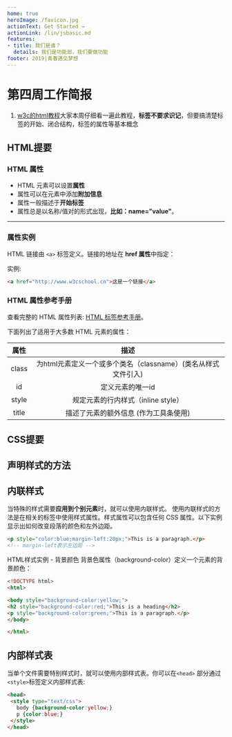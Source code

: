 ```yaml
---
home: true
heroImage: /favicon.jpg
actionText: Get Started →
actionLink: /lin/jsbasic.md
features:
- title: 我们是谁？
  details: 我们是功能部，我们要做功能
footer: 2019|青春遇见梦想
---
```

# 第四周工作简报

1. [w3c的html教程](https://www.w3cschool.cn/html/html-basic.html)大家本周仔细看一遍此教程，**标签不要求识记**，但要搞清楚标签的开始、闭合结构，标签的属性等基本概念

## HTML提要

### HTML 属性

- HTML 元素可以设置**属性**
- 属性可以在元素中添加**附加信息**
- 属性一般描述于**开始标签**
- 属性总是以名称/值对的形式出现，**比如：name="value"**。

------

### 属性实例

HTML 链接由 `<a>` 标签定义。链接的地址在 **href 属性**中指定：

实例:

```html
<a href="http://www.w3cschool.cn">这是一个链接</a>
```

### HTML 属性参考手册

查看完整的 HTML 属性列表: [HTML 标签参考手册](https://www.w3cschool.cn/htmltags/html-reference.html)。

下面列出了适用于大多数 HTML 元素的属性：

| 属性  |                             描述                             |
| :---: | :----------------------------------------------------------: |
| class | 为html元素定义一个或多个类名（classname）(类名从样式文件引入) |
|  id   |                       定义元素的唯一id                       |
| style |              规定元素的行内样式（inline style）              |
| title |            描述了元素的额外信息 (作为工具条使用)             |

## CSS提要

## 声明样式的方法

## 内联样式

当特殊的样式需要**应用到个别元素**时，就可以使用内联样式。 使用内联样式的方法是在相关的标签中使用样式属性。样式属性可以包含任何 CSS 属性。以下实例显示出如何改变段落的颜色和左外边距。

```html
<p style="color:blue;margin-left:20px;">This is a paragraph.</p>
<!-- margin-left表示左边距 -->
```

HTML样式实例 - 背景颜色
背景色属性（background-color）定义一个元素的背景颜色：

```html
<!DOCTYPE html>
<html>

<body style="background-color:yellow;">
<h2 style="background-color:red;">This is a heading</h2>
<p style="background-color:green;">This is a paragraph.</p>
</body>

</html>
```

## 内部样式表

当单个文件需要特别样式时，就可以使用内部样式表。你可以在`<head>` 部分通过 `<style>`标签定义内部样式表:

```html
<head>
 <style type="text/css">
   body {background-color:yellow;}
   p {color:blue;}
 </style>
</head>
```
